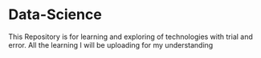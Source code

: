# Data-Science
This Repository is for learning and exploring of technologies with trial and error. All the learning I will be uploading for my understanding
